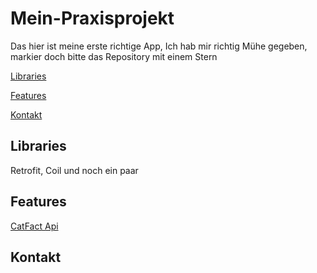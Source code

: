# Mein-Praxisprojekt

Das hier ist meine erste richtige App, Ich hab mir richtig Mühe gegeben, markier doch bitte das Repository mit einem Stern

[Libraries](README.md#Libraries)

[Features](https://github.com/LarsKoppmeyerSyntax/Mein-Praxisprojekt/blob/main/README.md#features)

[Kontakt](https://github.com/LarsKoppmeyerSyntax/Mein-Praxisprojekt/blob/main/README.md#Kontakt)


## Libraries

Retrofit, Coil und noch ein  paar

## Features

[CatFact Api](https://catfact.ninja/)

## Kontakt


